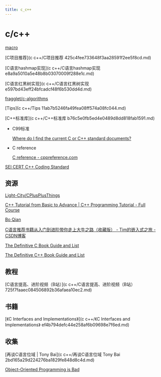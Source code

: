 ```yaml
---
title: c_c++
---
```


# c/c++

[macro](macro.md)

[C项目推荐](c c++/C项目推荐 425c4fee733648f3aa28591f2ee5f8cd.md)

[C语言hashmap实现](c c++/C语言hashmap实现 e8a9a5010a5e48b8b03070009f288e1c.md)

[C语言红黑树实现](c c++/C语言红黑树实现 e597bd43eff24bfcadcf48f6b530dd4d.md)

[fragglet/c-algorithms](https://github.com/fragglet/c-algorithms)

[Tips](c c++/Tips 11ab7b5246fa49fea08ff574a08fc044.md)

[C++标准库](c c++/C++标准库 b76c5e0fb5ed4e0489d8dd818fab1591.md)

- C99标准
    
    [](http://www.open-std.org/jtc1/sc22/wg14/www/docs/n1256.pdf)
    
    [Where do I find the current C or C++ standard documents?](https://stackoverflow.com/questions/81656/where-do-i-find-the-current-c-or-c-standard-documents)
    
- C reference
    
    [C reference - cppreference.com](https://en.cppreference.com/w/c)
    

[SEI CERT C++ Coding Standard](https://wiki.sei.cmu.edu/confluence/pages/viewpage.action?pageId=88046682)

## 资源

[Light-City/CPlusPlusThings](https://github.com/Light-City/CPlusPlusThings)

[C++ Tutorial from Basic to Advance | C++ Programming Tutorial - Full Course](https://www.youtube.com/watch?v=mUQZ1qmKlLY)

[Bo Qian](https://www.youtube.com/user/BoQianTheProgrammer)

[C语言推荐书籍从入门到进阶带你走上大牛之路（收藏版） - Tim的嵌入式之旅 - CSDN博客](https://blog.csdn.net/xiaodingqq/article/details/82956488)

[The Definitive C Book Guide and List](https://stackoverflow.com/questions/562303/the-definitive-c-book-guide-and-list)

[The Definitive C++ Book Guide and List](https://stackoverflow.com/questions/388242/the-definitive-c-book-guide-and-list)

## 教程

[C语言提高、进阶视频（B站）](c c++/C语言提高、进阶视频（B站） 725f7faaec084506892b36afaea10ec2.md)

## 书籍

[《C Interfaces and Implementations》](c c++/《C Interfaces and Implementations》 ef4b794defc44e258af6b09698e7f6ed.md)

## 收集

[再谈C语言位域 | Tony Bai](c c++/再谈C语言位域 Tony Bai 2bd165a29d224276ba1829fe848d8c4d.md)

[Object-Oriented Programming is Bad](https://www.youtube.com/watch?v=QM1iUe6IofM&app=desktop)